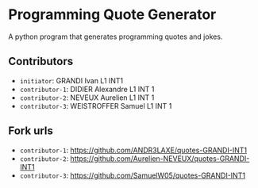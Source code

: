 # Programming Quote Generator

A python program that generates programming quotes and jokes.

## Contributors
- `initiator`: GRANDI Ivan L1 INT1 
- `contributor-1`: DIDIER Alexandre L1 INT 1 
- `contributor-2`: NEVEUX Aurelien L1 INT 1 
- `contributor-3`: WEISTROFFER Samuel L1 INT 1

## Fork urls
- `contributor-1`: https://github.com/ANDR3LAXE/quotes-GRANDI-INT1
- `contributor-2`: https://github.com/Aurelien-NEVEUX/quotes-GRANDI-INT1
- `contributor-3`: https://github.com/SamuelW05/quotes-GRANDI-INT1
